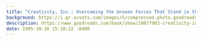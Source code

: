 ```yaml
---
title: "Creativity, Inc.: Overcoming the Unseen Forces That Stand in the Way of True Inspiration"
background: https://i.gr-assets.com/images/S/compressed.photo.goodreads.com/books/1400863577l/18077903._SY75_.jpg
description: https://www.goodreads.com/book/show/18077903-creativity-inc
date: 1995-10-30 15:18:22 -0400
---
```

